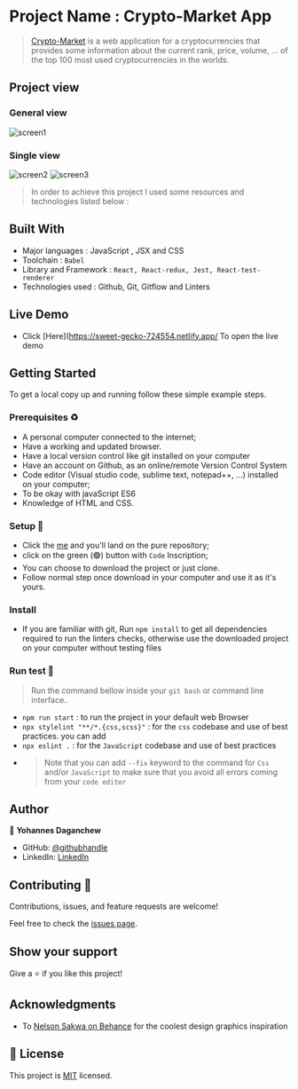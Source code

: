 # Project Name :  Crypto-Market App

>[Crypto-Market](https://sweet-gecko-724554.netlify.app/) is a web application for a cryptocurrencies that provides some information about the current rank, price, volume, ... of the top 100 most used cryptocurrencies in the worlds.
>
>
 ## Project view
 ### General view 
![screen1](./imgages/desktop.png)
### Single view
![screen2](./imgages/mobile.png)
![screen3](./imgages/detail.png)

> In order to achieve this project I used some resources and technologies listed below :
## Built With

- Major languages : JavaScript , JSX and CSS
- Toolchain : `Babel`
- Library and Framework : `React, React-redux, Jest, React-test-renderer`
- Technologies used : Github, Git, Gitflow and Linters

## Live Demo

 - Click [Here](https://sweet-gecko-724554.netlify.app/ To open the live demo

## Getting Started

To get a local copy up and running follow these simple example steps.

### Prerequisites ♻️

- A personal computer connected to the internet;
- Have a working and updated browser.
- Have a local version control like git installed on your computer
- Have an account on Github, as an online/remote Version Control System
- Code editor (Visual studio code, sublime text, notepad++, ...) installed on your computer;
- To be okay with javaScript ES6
- Knowledge of HTML and CSS.

### Setup 🎰

- Click the [me](https://github.com/yohannesdagnachew/crypto-market) and you'll land on the pure repository;
- click on the green (🟢) button with `Code` Inscription;
- You can choose to download the project or just clone.
- Follow normal step once download in your computer and use it as it's yours.

### Install

- If you are familiar with git, Run `npm install` to get all dependencies required to run the linters checks, otherwise use the downloaded project on your computer without testing files

### Run test 🧪

> Run the command bellow inside your `git bash` or command line interface..

- `npm run start` : to run the project in your default web Browser
- `npx stylelint "**/*.{css,scss}"` : for the `css` codebase and use of best practices. you can add
- `npx eslint .` : for the `JavaScript` codebase and use of best practices
- > Note that you can add `--fix` keyword to the command for `Css` and/or `JavaScript` to make sure that you avoid all errors coming from your `code editor`

## Author

👤 **Yohannes Daganchew**

- GitHub: [@githubhandle](https://github.com/yohannesdagnachew/)
- LinkedIn: [LinkedIn](https://www.linkedin.com/in/yohannesdagnachew/)

## Contributing 🤝 

Contributions, issues, and feature requests are welcome!

Feel free to check the [issues page](https://github.com/yohannesdagnachew/crypto-market/issues).

## Show your support

Give a ⭐️ if you like this project!

## Acknowledgments

- To [Nelson Sakwa on Behance](https://www.behance.net/sakwadesignstudio) for the coolest design graphics inspiration

## 📝 License

This project is [MIT](./MIT.md) licensed.